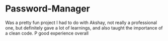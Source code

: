 # Password-Manager
Was a pretty fun project I had to do with Akshay, not really a professional one, but definitely gave a lot of learnings, and also taught the importance of a clean code.
P good experience overall
